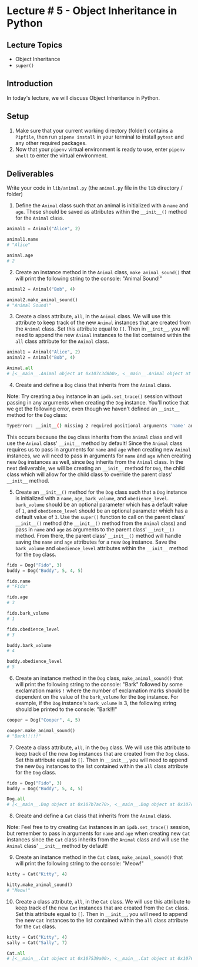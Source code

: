 # Lecture # 5 - Object Inheritance in Python

## Lecture Topics

- Object Inheritance
- `super()`

## Introduction

In today's lecture, we will discuss Object Inheritance in Python.

## Setup

1. Make sure that your current working directory (folder) contains a `Pipfile`, then run `pipenv install` in your terminal to install `pytest` and any other required packages.
2. Now that your `pipenv` virtual environment is ready to use, enter `pipenv shell` to enter the virtual environment.

## Deliverables

Write your code in `lib/animal.py` (the `animal.py` file in the `lib` directory / folder)

1. Define the `Animal` class such that an animal is initialized with a `name` and `age`. These should be saved as attributes within the `__init__()` method for the `Animal` class.

```py
animal1 = Animal("Alice", 2)

animal1.name
# "Alice"

animal.age
# 2
```

2. Create an instance method in the `Animal` class, `make_animal_sound()` that will print the following string to the console: "Animal Sound!"

```py
animal2 = Animal("Bob", 4)

animal2.make_animal_sound()
# "Animal Sound!"
```

3. Create a class attribute, `all`, in the `Animal` class. We will use this attribute to keep track of
the new `Animal` instances that are created from the `Animal` class. Set this
attribute equal to `[]`. Then in `__init__`, you will need to append the new `Animal` instances to the list contained within the `all` class attribute for the `Animal` class.

```py
animal1 = Animal("Alice", 2)
animal2 = Animal("Bob", 4)

Animal.all
# [<__main__.Animal object at 0x107c3d8b0>, <__main__.Animal object at 0x107b67820>]
```

4. Create and define a `Dog` class that inherits from the `Animal` class.

Note: Try creating a `Dog` instance in an `ipdb.set_trace()` session without passing in any arguments when creating the `Dog` instance. You'll notice that we get the following error, even though we haven't defined an `__init__` method for the `Dog` class:

```sh
TypeError: __init__() missing 2 required positional arguments 'name' and 'age'
```

This occurs because the `Dog` class inherits from the `Animal` class and will use the `Animal` class' `__init__` method by default! Since the `Animal` class requires us to pass in arguments for `name` and `age` when creating new `Animal` instances, we will need to pass in arguments for `name` and `age` when creating new `Dog` instances as well, since `Dog` inherits from the `Animal` class. In the next deliverable, we will be creating an `__init__` method for `Dog`, the child class which will allow for the child class to override the parent class' `__init__` method.

5. Create an `__init__()` method for the `Dog` class such that a `Dog` instance is initialized with a `name`, `age`, `bark_volume`, and `obedience_level`. `bark_volume` should be an optional parameter which has a default value of `1`, and `obedience_level` should be an optional parameter which has a default value of `3`. Use the `super()` function to call on the parent class' `__init__()` method (the `__init__()` method from the `Animal` class) and pass in `name` and `age` as arguments to the parent class' `__init__()` method. From there, the parent class' `__init__()` method will handle saving the `name` and `age` attributes for a new `Dog` instance. Save the `bark_volume` and `obedience_level` attributes within the `__init__` method for the `Dog` class.

```py
fido = Dog("Fido", 3)
buddy = Dog("Buddy", 5, 4, 5)

fido.name
# "Fido"

fido.age
# 3

fido.bark_volume
# 1

fido.obedience_level
# 3

buddy.bark_volume
# 4

buddy.obedience_level
# 5
```

6. Create an instance method in the `Dog` class, `make_animal_sound()` that will print the following string to the console: "Bark" followed by some exclamation marks `!` where the number of exclamation marks should be dependent on the value of the `bark_volume` for the `Dog` instance. For example, if the `Dog` instance's `bark_volume` is 3, the following string should be printed to the console: "Bark!!!"

```py
cooper = Dog("Cooper", 4, 5)

cooper.make_animal_sound()
# "Bark!!!!!"
```

7. Create a class attribute, `all`, in the `Dog` class. We will use this attribute to keep track of
the new `Dog` instances that are created from the `Dog` class. Set this
attribute equal to `[]`. Then in `__init__`, you will need to append the new `Dog` instances to the list contained within the `all` class attribute for the `Dog` class.

```py
fido = Dog("Fido", 3)
buddy = Dog("Buddy", 5, 4, 5)

Dog.all
# [<__main__.Dog object at 0x107b7ac70>, <__main__.Dog object at 0x107c3df10>]
```

8. Create and define a `Cat` class that inherits from the `Animal` class.

Note: Feel free to try creating `Cat` instances in an `ipdb.set_trace()` session, but remember to pass in arguments for `name` and `age` when creating new `Cat` instances since the `Cat` class inherits from the `Animal` class and will use the `Animal` class' `__init__` method by default!

9. Create an instance method in the `Cat` class, `make_animal_sound()` that will print the following string to the console: "Meow!"

```py
kitty = Cat("Kitty", 4)

kitty.make_animal_sound()
# "Meow!"
```

10. Create a class attribute, `all`, in the `Cat` class. We will use this attribute to keep track of
the new `Cat` instances that are created from the `Cat` class. Set this
attribute equal to `[]`. Then in `__init__`, you will need to append the new `Cat` instances to the list contained within the `all` class attribute for the `Cat` class.

```py
kitty = Cat("Kitty", 4)
sally = Cat("Sally", 7)

Cat.all
# [<__main__.Cat object at 0x107539a00>, <__main__.Cat object at 0x10761db50>]
```